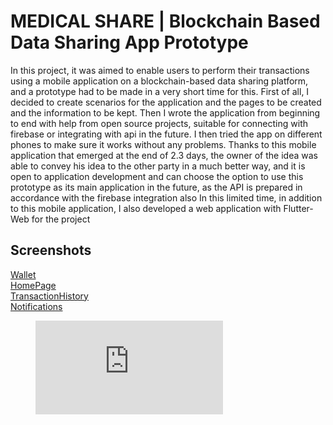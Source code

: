 # MEDICAL SHARE | Blockchain Based Data Sharing App Prototype

In this project, it was aimed to enable users to perform their transactions using a mobile application on a blockchain-based data sharing platform, and a prototype had to be made in a very short time for this.
First of all, I decided to create scenarios for the application and the pages to be created and the information to be kept. Then I wrote the application from beginning to end with help from open source projects, suitable for connecting with firebase or integrating with api in the future. I then tried the app on different phones to make sure it works without any problems.
Thanks to this mobile application that emerged at the end of 2.3 days, the owner of the idea was able to convey his idea to the other party in a much better way, and it is open to application development and can choose the option to use this prototype as its main application in the future, as the API is prepared in accordance with the firebase integration also In this limited time, in addition to this mobile application, I also developed a web application with Flutter-Web for the project

## Screenshots
[Wallet](https://www.upwork.com/att/download/portfolio/persons/uid/1288233381097492480/profile/projects/files/1303264046369030144)  
[HomePage](https://www.upwork.com/att/download/portfolio/persons/uid/1288233381097492480/profile/projects/files/1303264064200183808)  
[TransactionHistory](https://www.upwork.com/att/download/portfolio/persons/uid/1288233381097492480/profile/projects/files/1303264082126344192)  
[Notifications](https://www.upwork.com/att/download/portfolio/persons/uid/1288233381097492480/profile/projects/files/1303264097694728192)

<figure class="video_container">
  <iframe src="https://www.youtube.com/embed/jkPLZepu2FY" frameborder="0" allowfullscreen="true"> </iframe>
</figure>
